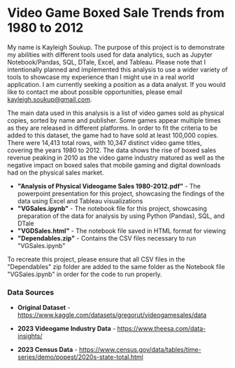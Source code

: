 # Video Game Boxed Sale Trends from 1980 to 2012

My name is Kayleigh Soukup. The purpose of this project is to demonstrate my abilities with different tools used for data analytics, such as Jupyter Notebook/Pandas, SQL, DTale, Excel, and Tableau. Please note that I intentionally planned and implemented this analysis to use a wider variety of tools to showcase my experience than I might use in a real world application. I am currently seeking a position as a data analyst. If you would like to contact me about possible opportunities, please email [kayleigh.soukup@gmail.com](mailto:kayleigh.soukup@gmail.com).

The main data used in this analysis is a list of video games sold as physical copies, sorted by name and publisher. Some games appear multiple times as they are released in different platforms. In order to fit the criteria to be added to this dataset, the game had to have sold at least 100,000 copies. There were 14,413 total rows, with 10,347 distinct video game titles, covering the years 1980 to 2012. The data shows the rise of boxed sales revenue peaking in 2010 as the video game industry matured as well as the negative impact on boxed sales that mobile gaming and digital downloads had on the physical sales market.

- **"Analysis of Physical Videogame Sales 1980-2012.pdf"** - The powerpoint presentation for this project, showcasing the findings of the data using Excel and Tableau visualizations
- **"VGSales.ipynb"** - The notebook file for this project, showcasing preparation of the data for analysis by using Python (Pandas), SQL, and DTale
- **"VGDSales.html"** - The notebook file saved in HTML format for viewing
- **"Dependables.zip"** - Contains the CSV files necessary to run "VGSales.ipynb"

To recreate this project, please ensure that all CSV files in the "Dependables" zip folder are added to the same folder as the Notebook file "VGSales.ipynb" in order for the code to run properly.

### Data Sources

- **Original Dataset** - https://www.kaggle.com/datasets/gregorut/videogamesales/data​

- **2023 Videogame Industry Data** - https://www.theesa.com/data-insights/​

- **2023 Census Data** - https://www.census.gov/data/tables/time-series/demo/popest/2020s-state-total.html






